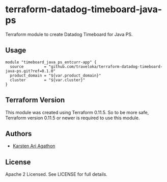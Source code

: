 terraform-datadog-timeboard-java-ps
=================

Terraform module to create Datadog Timeboard for Java PS.



Usage
-----

```hcl
module "timeboard_java_ps_entcurr-app" {
  source         = "github.com/traveloka/terraform-datadog-timeboard-java-ps.git?ref=0.1.0"
  product_domain = "${var.product_domain}"
  cluster        = "${var.cluster}"
}
```

Terraform Version
-----------------

This module was created using Terraform 0.11.5. 
So to be more safe, Terraform version 0.11.5 or newer is required to use this module.

Authors
-------

* [Karsten Ari Agathon](https://github.com/karstenaa)

License
-------

Apache 2 Licensed. See LICENSE for full details.
